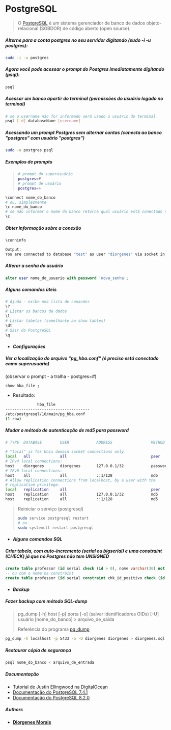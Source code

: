 # PostgreSQL

> O [PostgreSQL](https://www.postgresql.org/about/ "About") é um sistema gerenciador de banco de dados objeto-relacional (SGBDOR) de código aberto (open source).

##### Alterne para a conta postgres no seu servidor digitando (**sudo -i -u postgres**):
```bash
sudo -i -u postgres
```

##### Agora você pode acessar o prompt do Postgres imediatamente digitando (**psql**):
```bash
psql
```

##### Acessar um banco apartir do terminal (permissões do usuário logado no terminal)
```bash
# se o username não for informado será usado o usuário do terminal
psql [-d] databaseName [username]
```

##### Acessando um prompt Postgres sem alternar contas (conecta ao banco "postgres" com usuário "postgres")
```bash
sudo -u postgres psql
```

##### Exemplos de prompts
> ```bash
> # prompt do superusuário
> postgres=#
> # prompt de usuário
> postgres=>
> ```

```bash
\connect nome_do_banco
# ou, simplesmente
\c nome_do_banco
# se não informar o nome do banco retorna qual usuário está conectado no banco atual
\c
```

##### Obter informação sobre a conexão
```bash
\conninfo
```

```bash
Output:
You are connected to database "test" as user "diorgenes" via socket in "/var/run/postgresql" at port "5433".
```

##### Alterar a senha do usuário
```sql
alter user nome_do_usuario with password 'nova_senha';
```

##### Alguns comandos úteis
```bash
# Ajuda - exibe uma lista de comandos
\?
# Listar os bancos de dados
\l
# Listar tabelas (semelhante ao show tables)
\dt
# Sair do PostgreSQL
\q
```

* #### _Configurações_

##### Ver a localização do arquivo "pg_hba.conf" (é preciso está conectado como superusuário)
(observar o prompt - a tralha - postgres=#)
```
show hba_file ;
```
* Resultado:

```bash
              hba_file               
-------------------------------------
/etc/postgresql/10/main/pg_hba.conf
(1 row)
```

##### Mudar o método de autenticação de md5 para password

```bash
# TYPE  DATABASE        USER            ADDRESS                 METHOD

# "local" is for Unix domain socket connections only
local   all             all                                     peer
# IPv4 local connections:
host    diorgenes       diorgenes       127.0.0.1/32            password
# IPv6 local connections:
host    all             all             ::1/128                 md5
# Allow replication connections from localhost, by a user with the
# replication privilege.
local   replication     all                                     peer
host    replication     all             127.0.0.1/32            md5
host    replication     all             ::1/128                 md5
```

> Reiniciar o serviço (postgresql)
>
> ```bash
> sudo service postgresql restart
> # ou
> sudo systemctl restart postgresql
> ```

* #### _Alguns comandos SQL_

##### Criar tabela, com auto-incremento (serial ou bigserial) e uma constraint (CHECK) já que no Postgres não tem UNSIGNED
```sql
create table professor (id serial check (id > 0), nome varchar(30) not null, salario decimal(10,2), primary key (id));
-- ou com o nome na constraint
create table professor (id serial constraint chk_id_positivo check (id > 0), nome varchar(30) not null, salario decimal(10,2), primary key (id));
```

* #### _Backup_

##### Fazer backup com método SQL-dump

> pg_dump [-h] host [-p] porta [-o] (salvar identificadores OIDs) [-U] usuário [nome_do_banco] > arquivo_de_saída
>
> Referência do programa  [pg_dump](http://pgdocptbr.sourceforge.net/pg80/app-pgdump.html "documentação")

```bash
pg_dump -h localhost -p 5433 -o -U diorgenes diorgenes > diorgenes.sql
```

##### Restaurar cópia de segurança
```bash
psql nome_do_banco < arquivo_de_entrada
```

##### Documentação

* [Tutorial de Justin Ellingwood na DigitalOcean](https://www.digitalocean.com/community/tutorials/como-instalar-e-utilizar-o-postgresql-no-ubuntu-16-04-pt)
* [Documentação do PostgreSQL 7.4.1](http://pgdocptbr.sourceforge.net/pg74/ddl.html)
* [Documentação do PostgreSQL 8.2.0](http://pgdocptbr.sourceforge.net/pg82/index.html)

##### Authors

* [**Diorgenes Morais**](https://www.linkedin.com/in/diorgenes-m-silva/ "ver linkedin")
